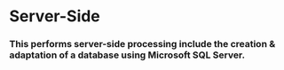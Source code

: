 # Server-Side
### This performs server-side processing include the creation & adaptation of a database using Microsoft SQL Server.
